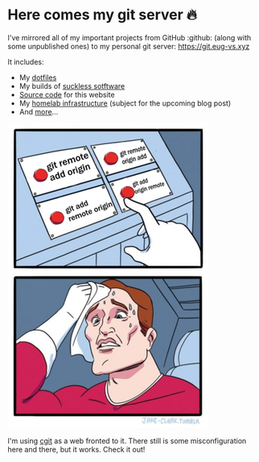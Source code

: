 # Here comes my git server :fire:
I've mirrored all of my important projects from GitHub :github: (along with some unpublished ones) to my personal git server: https://git.eug-vs.xyz

It includes:
 - My [dotfiles](https://git.eug-vs.xyz/eug-vs/dotfiles/)
 - My builds of [suckless sotftware](https://suckless.org)
 - [Source code](https://git.eug-vs.xyz/eug-vs/eug-vs-xyz/) for this website
 - My [homelab infrastructure](https://git.eug-vs.xyz/eug-vs/infrastructure/) (subject for the upcoming blog post)
 - And [more](https://git.eug-vs.xyz)...

![git remote meme](/public/git-remote-meme.png)

I'm using [cgit](https://git.zx2c4.com/cgit/) as a web fronted to it. There still is some misconfiguration here and there, but it works. Check it out!

